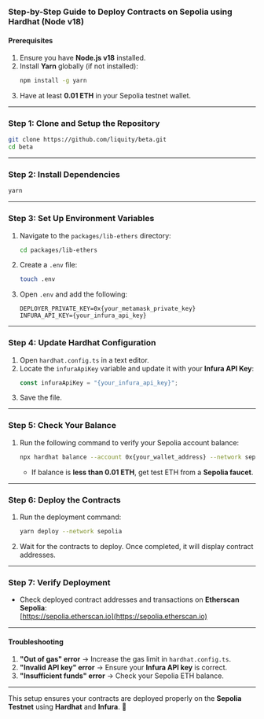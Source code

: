### **Step-by-Step Guide to Deploy Contracts on Sepolia using Hardhat (Node v18)**

#### **Prerequisites**

1. Ensure you have **Node.js v18** installed.
2. Install **Yarn** globally (if not installed):
   ```bash
   npm install -g yarn
   ```
3. Have at least **0.01 ETH** in your Sepolia testnet wallet.

---

### **Step 1: Clone and Setup the Repository**

```bash
git clone https://github.com/liquity/beta.git
cd beta
```

---

### **Step 2: Install Dependencies**

```bash
yarn
```

---

### **Step 3: Set Up Environment Variables**

1. Navigate to the `packages/lib-ethers` directory:
   ```bash
   cd packages/lib-ethers
   ```
2. Create a `.env` file:
   ```bash
   touch .env
   ```
3. Open `.env` and add the following:
   ```env
   DEPLOYER_PRIVATE_KEY=0x{your_metamask_private_key}
   INFURA_API_KEY={your_infura_api_key}
   ```

---

### **Step 4: Update Hardhat Configuration**

1. Open `hardhat.config.ts` in a text editor.
2. Locate the `infuraApiKey` variable and update it with your **Infura API Key**:
   ```ts
   const infuraApiKey = "{your_infura_api_key}";
   ```
3. Save the file.

---

### **Step 5: Check Your Balance**

1. Run the following command to verify your Sepolia account balance:
   ```bash
   npx hardhat balance --account 0x{your_wallet_address} --network sepolia
   ```
   - If balance is **less than 0.01 ETH**, get test ETH from a **Sepolia faucet**.

---

### **Step 6: Deploy the Contracts**

1. Run the deployment command:
   ```bash
   yarn deploy --network sepolia
   ```
2. Wait for the contracts to deploy. Once completed, it will display contract addresses.

---

### **Step 7: Verify Deployment**

- Check deployed contract addresses and transactions on **Etherscan Sepolia**:  
  [https://sepolia.etherscan.io](https://sepolia.etherscan.io)

---

#### **Troubleshooting**

1. **"Out of gas" error** → Increase the gas limit in `hardhat.config.ts`.
2. **"Invalid API key" error** → Ensure your **Infura API key** is correct.
3. **"Insufficient funds" error** → Check your Sepolia ETH balance.

---

This setup ensures your contracts are deployed properly on the **Sepolia Testnet** using **Hardhat** and **Infura**. 🚀
